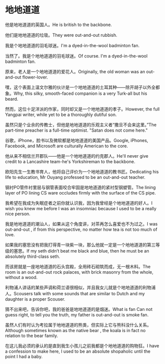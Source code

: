 # 地地道道

<p><span class="chinese">他是地地道道的英国人。</span><span class="english">He is british to the backbone.</span></p>

<p><span class="chinese">他们是地地道道的垃圾。</span><span class="english">They were out-and-out rubbish.</span></p>

<p><span class="chinese">我是个地地道道的羽毛球迷。</span><span class="english">I'm a dyed-in-the-wool badminton fan.</span></p>

<p><span class="chinese">当然了。我是个地地道道的羽毛球迷。</span><span class="english">Of course. I'm a dyed-in-the-wool badminton fan.</span></p>

<p><span class="chinese">原来，老人是一个地地道道的爱花人。</span><span class="english">Originally, the old woman was an out-and-out flower-lover.</span></p>

<p><span class="chinese">嘿，这个表面上温文尔雅的伙计是一个地地道道的土耳其种――除开胡子以外全都象。</span><span class="english">Why, this silky, smooth-faced companion is a very Turk-all but his beard.</span></p>

<p><span class="chinese">然而，这位十足洋派的作家，同时却又是一个地地道道的孝子。</span><span class="english">However, the full Yangpai writer, while yet to be a thoroughly dutiful son.</span></p>

<p><span class="chinese">虽然只是个业余的传教士，但他是地地道道的乐观主义者“撒旦不会来这里。”</span><span class="english">The part-time preacher is a full-time optimist. "Satan does not come here."</span></p>

<p><span class="chinese">谷歌，iPhone，脸书以及微软都是地地道道的美国产品。</span><span class="english">Google, iPhones, Facebook, and Microsoft are culturally American to the core.</span></p>

<p><span class="chinese">他从来不相信兰开郡队——他是一个地地道道的约克郡人。</span><span class="english">He'll never give credit to a Lancashire team-he's Yorkshireman to the backbone.</span></p>

<p><span class="chinese">欧阳先生一生教书育人，他将自己评价为一个地地道道的教书匠。</span><span class="english">Dedicating his life to education, Mr Ouyang professed to be an out-and-out teacher.</span></p>

<p><span class="chinese">钢衬PO管件衬里层与钢管表面咬合牢固是地地道道的紧衬型钢塑管。</span><span class="english">The lining layer of PO lining CS ware occludes firmly with the surface of the CS pipe.</span></p>

<p><span class="chinese">我希望在我成为失眠症者之前你就认识我，因为我曾经是个地地道道的好人。</span><span class="english">I wish you knew me before I was an insomniac because I used to be a really nice person.</span></p>

<p><span class="chinese">我是地地道道的潮汕人，如果从这个角度讲，对茶再怎么喜爱也不为过之。</span><span class="english">I was out-and-out , if from this perspective, no matter how tea is not too much of love.</span></p>

<p><span class="chinese">如果我的塞思没有把我打得青一块紫一块，那么他就一定是一个地地道道的第三等级的塞思。</span><span class="english">If my seth didn’t beat me black and blue, then he must be an absolutely third-class seth.</span></p>

<p><span class="chinese">而该房就是一座地地道道的石头宫殿，全用砖石砌筑而成，无一根木料。</span><span class="english">The room is an out-and-out rock palaces, with brick masonry from the whole, without a wood.</span></p>

<p><span class="chinese">利物浦人讲话的某些声调和荷兰语很相似，并且我女儿就是个地地道道的利物浦人。</span><span class="english">Scousers talk with some sounds that are similar to Dutch and my daughter is a proper Scouser.</span></p>

<p><span class="chinese">猜不出来吧，告诉你吧，我的爸爸是地地道道的是烟迷。</span><span class="english">What is fan Can not guess right, to tell you the truth, my father is out-and-out is smoke fan.</span></p>

<p><span class="chinese">虽然人们有时认为考拉属于地地道道的熊类，但实际上它与熊科没什么关系。</span><span class="english">Although sometimes known as the native bear , the koala is in fact no relation to the bear family.</span></p>

<p><span class="chinese">在这儿我必须的承认的是直到我生小孩儿之前我都是个地地道道的购物狂。</span><span class="english">I have a confession to make here, I used to be an absolute shopaholic until the point I had a baby.</span></p>

